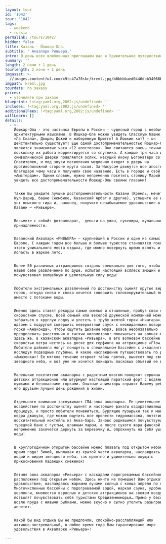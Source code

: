 ```yaml
---
layout: tour
id: '1042'
tour: '1042'
tags:
  - weekend
  - russia
permalink: /tours/1042/
hidden: false
title: Казань - Йошкар-Ола.
subtitle: ' Аквапарк Ривьера.'
intro: В день всех влюбленных приглашаем вас в Удивительное путешествие!
summary: ''
length: 2 ночи + 1 день
tourlength: 2 ночи + 1 день
imgasset: >-
  //images.contentful.com/x9tc47a70skr/kreml.jpg/b0bbbbaed0446dbb34068b64e44c7e8d/kreml.jpg
imgpath: kreml.jpg
tourdate: по заказу
prices:
  - уточняйте при заказе
blueprint: !<tag:yaml.org,2002:js/undefined> ''
includes: !<tag:yaml.org,2002:js/undefined> ''
additionalFees: !<tag:yaml.org,2002:js/undefined> ''
willLearn: []
details:
  - >-
    Йошкар-Ола - это частичка Европы в России - чудесный город с необычными
    архитектурными изысками. В Йошкар-Оле можно увидеть Спасскую башню, театр
    «Ла Скала», Дворец Дожей и набережную Брюгге! А Йошкин кот? – он
    действительно существует! Еще одной достопримечательностью Йошкар-Олы
    являются знаменитые часы «12 апостолов». Они считаются очень точными,
    поскольку их работа корректируется со спутника. А каждые три часа из
    символической дверки появляется ослик, несущий икону Богоматери со
    Спасителем, и под звуки песнопения медленно входит в дверь на
    противоположной стороне круга часов. За Иисусом движутся все апостолы,
    благодаря чему часы и получили свое название. Есть в городе и свой маленький
    «Амстердам». Одним словом, нужно непременно посетить столицу Марий Эл и
    увидеть все достопримечательности Йошкар-Олы своими глазами!


    Также Вы увидите лучшие достопримечательности Казани (Кремль, мечеть
    Кул-Шариф, башню Сююмбике, Казанский Арбат и другие), услышите ее историю из
    уст опытного гида и, наконец, получите незабываемое удовольствие в аквапарке
    Казани – «Ривьере».


    Возьмите с собой: фотоаппарат,  деньги на ужин, сувениры, купальные
    принадлежности.


    Казанский Аквапарк «РИВЬЕРА» — крупнейший в России и один из самых больших в
    Европе. С каждым годом все больше и больше туристов становятся поклонниками
    этого уникального места отдыха, где можно повернуть время вспять и снова
    попасть в жаркое лето.


    Более 50 различных аттракционов созданы специально для того, чтобы каждый
    нашел себе развлечение по душе, испытал настоящий всплеск эмоций и
    почувствовал волшебную и целительную силу воды!


    Любители экстремальных развлечений по достоинству оценят крутые виражи
    горок, откуда снова и снова хочется совершить головокружительный полет
    вместе с потоками воды.


    Именно здесь ставят рекорды самые смелые и отчаянные, пробуя свои силы в
    скоростном спуске. Всей семьей или веселой дружеской компанией можно
    забраться в круглую лодку и улететь в трубу желтой горки «Ниагара», или
    вдвоем с подругой совершить невероятный спуск с неожиданными поворотами с
    горки «Анаконда». Чтобы ощутить дыхание моря, вовсе необязательно
    преодолевать расстояния в тысячи километров: покачаться на волнах можно
    здесь же, в казанском аквапарке «Ривьера», в его волновом бассейне. Или,со
    скоростью ветра нестись на доске для серфинга на аттракционе «Flow Rider»!
    Любители дайвинга могут понырять в специальном бассейне c аквалангом,
    исследуя подводные глубины. А какое наслаждение путешествовать по реке
    «Амазонка»! Ее мягкое течение откроет тайны гротов, вынесет под своды
    звездного неба, и вот уже не хочется покидать ласковых объятий ее волн!


    Маленькие посетители аквапарка с радостным визгом покоряют вершины веселых
    детских аттракционов или штурмуют настоящий пиратский форт с водяными
    пушками и безопасными горками. Опытные аниматоры справят Вашему ребёнку и
    его друзьям лучший день рождения в жизни.


    Отдельного внимания заслуживает СПА-зона аквапарка. Ее целительное
    воздействие по достоинству оценят и настоящие фанаты оздоравливающих
    процедур, и просто любители понежиться… Бурлящие пузырьки так и манят в
    недра джакузи, где можно ощутить все прелести гидромассажа, потягивая
    восхитительный коктейль из Аква-бара. Заново родившимся почувствуешь себя в
    турецкой бане с густым, влажным паром, а после сухого жара финской сауны
    непременно захочется дернуть за веревочку и… опрокинуть на себя ушат ледяной
    воды!


    В круглогодичном открытом бассейне можно плавать под открытом небом в любое
    время года! Зимой, выплывая из крытой части аквапарка, наслаждаясь теплой
    водой и видом звездного неба, так приятно и удивительно ощущать
    прикосновения падающих снежинок!


    Летняя зона аквапарка «Ривьера» с каскадами подогреваемых бассейнов
    расположена под открытым небом. Здесь ничто не помешает Вам отдыхать в свое
    удовольствие, наслаждаясь жаркими лучами солнца с конца апреля по сентябрь.
    Многочисленные бассейны с подогреваемой водой, жаркая сауна, удобные
    шезлонги, множество взрослых и детских аттракционов на свежем воздухе
    позволят почувствовать себя туристами Средиземноморья… Прямо у бассейнов,
    возле пруда с живыми рыбками, можно вкусно и сытно утолить разыгравшийся
    аппетит.


    Какой бы вид отдыха Вы не предпочли, спокойно-расслабляющий или
    активно-экстремальный, в любое время года Вам гарантировано море
    удовольствия в Аквапарке «Ривьера»!

---
```

